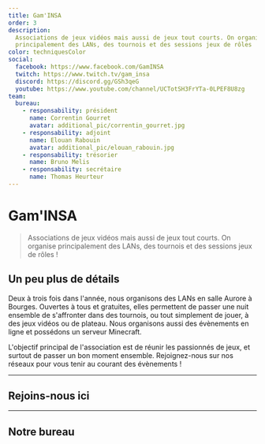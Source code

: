 ```yaml
---
title: Gam'INSA
order: 3
description:
  Associations de jeux vidéos mais aussi de jeux tout courts. On organise
  principalement des LANs, des tournois et des sessions jeux de rôles !
color: techniquesColor
social:
  facebook: https://www.facebook.com/GamINSA
  twitch: https://www.twitch.tv/gam_insa
  discord: https://discord.gg/GSh3qeG
  youtube: https://www.youtube.com/channel/UCTotSH3FrYTa-0LPEF8U8zg
team:
  bureau:
    - responsability: président
      name: Correntin Gourret
      avatar: additional_pic/correntin_gourret.jpg
    - responsability: adjoint
      name: Elouan Rabouin
      avatar: additional_pic/elouan_rabouin.jpg
    - responsability: trésorier
      name: Bruno Melis
    - responsability: secrétaire
      name: Thomas Heurteur
---
```


# Gam'INSA

<campus-center>
  <campus-responsive-image
    folder-name="federation/techniques/gam-insa"
    name="logo.png"
    max-width="400"></campus-responsive-image>
</campus-center>

> Associations de jeux vidéos mais aussi de jeux tout courts. On organise
> principalement des LANs, des tournois et des sessions jeux de rôles !

## Un peu plus de détails

Deux à trois fois dans l'année, nous organisons des LANs en salle Aurore à
Bourges. Ouvertes à tous et gratuites, elles permettent de passer une nuit
ensemble de s'affronter dans des tournois, ou tout simplement de jouer, à des
jeux vidéos ou de plateau. Nous organisons aussi des évènements en ligne et
possédons un serveur Minecraft.

L'objectif principal de l'association est de réunir les passionnés de jeux, et
surtout de passer un bon moment ensemble. Rejoignez-nous sur nos réseaux pour
vous tenir au courant des évènements !

---

## Rejoins-nous ici

<campus-social :social="social" :color="color"></campus-social>

---

## Notre bureau

<campus-team :team="team" :color="color"></campus-team>
